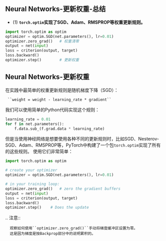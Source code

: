 ## Neural Networks-更新权重-总结

- (1) **`torch.optim`实现了SGD、Adam、RMSPROP等权重更新规则。**

```python
import torch.optim as optim
optimizer = optim.SGD(net.parameters(), lr=0.01)
optimizer.zero_grad()   # 权重清零
output = net(input)
loss = criterion(output, target)
loss.backward()
optimizer.step()        # 更新权重
```

## Neural Networks-更新权重

在实践中最简单的权重更新规则是随机梯度下降（SGD）：

     ``weight = weight - learning_rate * gradient``

我们可以使用简单的Python代码实现这个规则：

```python
learning_rate = 0.01
for f in net.parameters():
    f.data.sub_(f.grad.data * learning_rate)
```

但是当使用神经网络是想要使用各种不同的更新规则时，比如SGD、Nesterov-SGD、Adam、RMSPROP等，PyTorch中构建了一个包``torch.optim``实现了所有的这些规则。
使用它们非常简单：

```python
import torch.optim as optim

# create your optimizer
optimizer = optim.SGD(net.parameters(), lr=0.01)

# in your training loop:
optimizer.zero_grad()   # zero the gradient buffers
output = net(input)
loss = criterion(output, target)
loss.backward()
optimizer.step()    # Does the update
```

.. 注意::

      观察如何使用``optimizer.zero_grad()``手动将梯度缓冲区设置为零。
      这是因为梯度是按Backprop部分中的说明累积的。

```python

```
